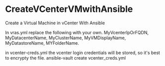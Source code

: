 # CreateVCenterVMwithAnsible
Create a Virtual Machine in vCenter With Ansible

In vras.yml replace the following with your own.
MyVcenterIpOrFQDN, MyDatacenterName, MyClusterName, MyVMDisplayName, MyDatastoreName, MYFolderName.

in vcenter-creds.yml the vcenter login credentials will be stored, so it's best to encrypty the file.
ansible-vault create vcenter_creds.yml
